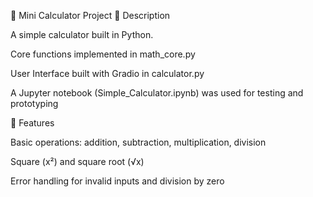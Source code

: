 🧮 Mini Calculator Project
📌 Description

A simple calculator built in Python.

Core functions implemented in math_core.py

User Interface built with Gradio in calculator.py

A Jupyter notebook (Simple_Calculator.ipynb) was used for testing and prototyping

🚀 Features

Basic operations: addition, subtraction, multiplication, division

Square (x²) and square root (√x)

Error handling for invalid inputs and division by zero
